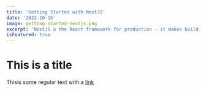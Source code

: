 ```yaml
---
title: 'Getting Started with NextJS'
date: '2022-10-15'
image: getting-started-nextjs.png
excerpt: 'NextJS a the React framework for production - it makes building fullstack React apps and sites a breeze and ships with built-in SSR.'
isFeatured: true
---
```


# This is a title

Thisis some regular text with a [link](https://google.com)